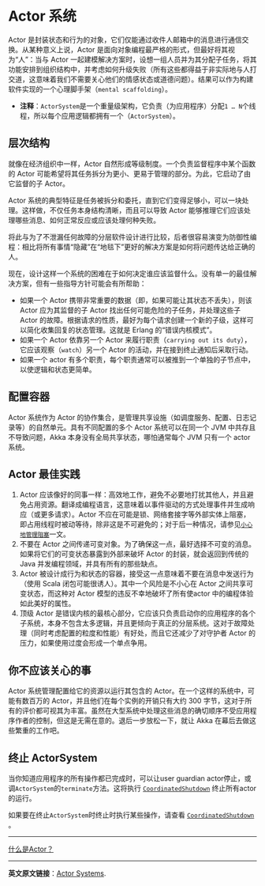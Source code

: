 # Actor 系统
Actor 是封装状态和行为的对象，它们仅能通过收件人邮箱中的消息进行通信交换。从某种意义上说，Actor 是面向对象编程最严格的形式，但最好将其视为“人”：当与 Actor 一起建模解决方案时，设想一组人员并为其分配子任务，将其功能安排到组织结构中，并考虑如何升级失败（所有这些都得益于非实际地与人打交道，这意味着我们不需要关心他们的情感状态或道德问题）。结果可以作为构建软件实现的一个心理脚手架（`mental scaffolding`）。

- **注释**：`ActorSystem`是一个重量级架构，它负责（为应用程序）分配`1 … N`个线程，所以每个应用逻辑都拥有一个（`ActorSystem`）。

## 层次结构
就像在经济组织中一样，Actor 自然形成等级制度。一个负责监督程序中某个函数的 Actor 可能希望将其任务拆分为更小、更易于管理的部分。为此，它启动了由它监督的子 Actor。

Actor 系统的典型特征是任务被拆分和委托，直到它们变得足够小，可以一块处理。这样做，不仅任务本身结构清晰，而且可以导致 Actor 能够推理它们应该处理哪些消息、如何正常反应或应该处理何种失败。

将此与为了不泄漏任何故障的分层软件设计进行比较，后者很容易演变为防御性编程：相比将所有事情“隐藏”在“地毯下”更好的解决方案是如何将问题传达给正确的人。

现在，设计这样一个系统的困难在于如何决定谁应该监督什么。没有单一的最佳解决方案，但有一些指导方针可能会有所帮助：

- 如果一个 Actor 携带非常重要的数据（即，如果可能让其状态不丢失），则该 Actor 应为其监督的子 Actor 找出任何可能危险的子任务，并处理这些子 Actor 的故障。根据请求的性质，最好为每个请求创建一个新的子级，这样可以简化收集回复的状态管理。这就是 Erlang 的“错误内核模式”。
- 如果一个 Actor 依靠另一个 Actor 来履行职责（`carrying out its duty`），它应该观察（`watch`）另一个 Actor 的活动，并在接到终止通知后采取行动。
- 如果一个 actor 有多个职责，每个职责通常可以被推到一个单独的子节点中，以使逻辑和状态更简单。

## 配置容器

Actor 系统作为 Actor 的协作集合，是管理共享设施（如调度服务、配置、日志记录等）的自然单元。具有不同配置的多个 Actor 系统可以在同一个 JVM 中共存且不导致问题，Akka 本身没有全局共享状态，哪怕通常每个 JVM 只有一个 actor 系统。

## Actor 最佳实践

 1. Actor 应该像好的同事一样：高效地工作，避免不必要地打扰其他人，并且避免占用资源。翻译成编程语言，这意味着以事件驱动的方式处理事件并生成响应（或更多请求）。Actor 不应在可能是锁、网络套接字等外部实体上阻塞，即占用线程时被动等待，除非这是不可避免的；对于后一种情况，请参见[`小心地管理阻塞`](../typed/dispatchers.md#blocking-management)一文。
 2. 不要在 Actor 之间传递可变对象。为了确保这一点，最好选择不可变的消息。如果将它们的可变状态暴露到外部来破坏 Actor 的封装，就会返回到传统的 Java 并发编程领域，并具有所有的那些缺点。
 3. Actor 被设计成行为和状态的容器，接受这一点意味着不要在消息中发送行为（使用 Scala 闭包可能很诱人）。其中一个风险是不小心在 Actor 之间共享可变状态，而这种对 Actor 模型的违反不幸地破坏了所有使actor 中的编程体验如此美好的属性。
 4. 顶级 Actor 是错误内核的最核心部分，它应该只负责启动你的应用程序的各个子系统，本身不包含太多逻辑，并且更倾向于真正的分层系统。这对于故障处理（同时考虑配置的粒度和性能）有好处，而且它还减少了对守护者 Actor 的压力，如果使用过度会形成一个单点争用。

## 你不应该关心的事
Actor 系统管理配置给它的资源以运行其包含的 Actor。在一个这样的系统中，可能有数百万的 Actor，并且他们在每个实例的开销只有大约 300 字节，这对于所有的评价都可视其为丰富。虽然在大型系统中处理这些消息的确切顺序不受应用程序作者的控制，但这是无需在意的。退后一步放松一下，就让 Akka 在幕后去做这些繁重的工作吧。

## 终止 ActorSystem

当你知道应用程序的所有操作都已完成时，可以让user guardian actor停止，或调`ActorSystem`的`terminate`方法。这将执行  [`CoordinatedShutdown`](../actors/coordinated-shutdown.md) 终止所有actor 的运行。

如果要在终止`ActorSystem`时终止时执行某些操作，请查看  [`CoordinatedShutdown`](../actors/coordinated-shutdown.md) 。

----------

[什么是Actor？](actors.md)

----------
**英文原文链接**：[Actor Systems](https://doc.akka.io/docs/akka/current/general/actor-systems.html).